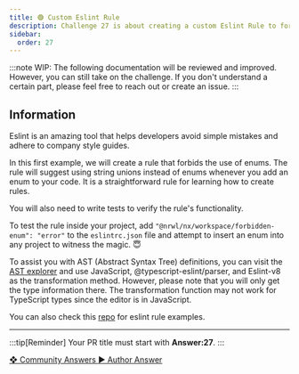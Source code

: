 ```yaml
---
title: 🟢 Custom Eslint Rule
description: Challenge 27 is about creating a custom Eslint Rule to forbid enums
sidebar:
  order: 27
---
```


:::note
WIP: The following documentation will be reviewed and improved. However, you can still take on the challenge. If you don't understand a certain part, please feel free to reach out or create an issue.
:::

## Information

Eslint is an amazing tool that helps developers avoid simple mistakes and adhere to company style guides.

In this first example, we will create a rule that forbids the use of enums. The rule will suggest using string unions instead of enums whenever you add an enum to your code. It is a straightforward rule for learning how to create rules.

You will also need to write tests to verify the rule's functionality.

To test the rule inside your project, add `"@nrwl/nx/workspace/forbidden-enum": "error"` to the `eslintrc.json` file and attempt to insert an enum into any project to witness the magic. 😇

To assist you with AST (Abstract Syntax Tree) definitions, you can visit the [AST explorer](https://astexplorer.net/) and use JavaScript, @typescript-eslint/parser, and Eslint-v8 as the transformation method. However, please note that you will only get the type information there. The transformation function may not work for TypeScript types since the editor is in JavaScript.

You can also check this [repo](https://github.com/typescript-eslint/typescript-eslint/tree/master/packages/eslint-plugin/src/rules) for eslint rule examples.

---

:::tip[Reminder]
Your PR title must start with <b>Answer:27</b>.
:::

<div class="article-footer">
  <a
    href="https://github.com/tomalaforge/angular-challenges/pulls?q=label%3A27+label%3Aanswer"
    alt="Custom Eslint Rule community solutions">
    ❖ Community Answers
  </a>
  <a
    href='https://github.com/tomalaforge/angular-challenges/pulls?q=label%3A27+label%3A'
    alt="Custom Eslint Rule solution author">
    ▶︎ Author Answer
  </a>
  </div>
